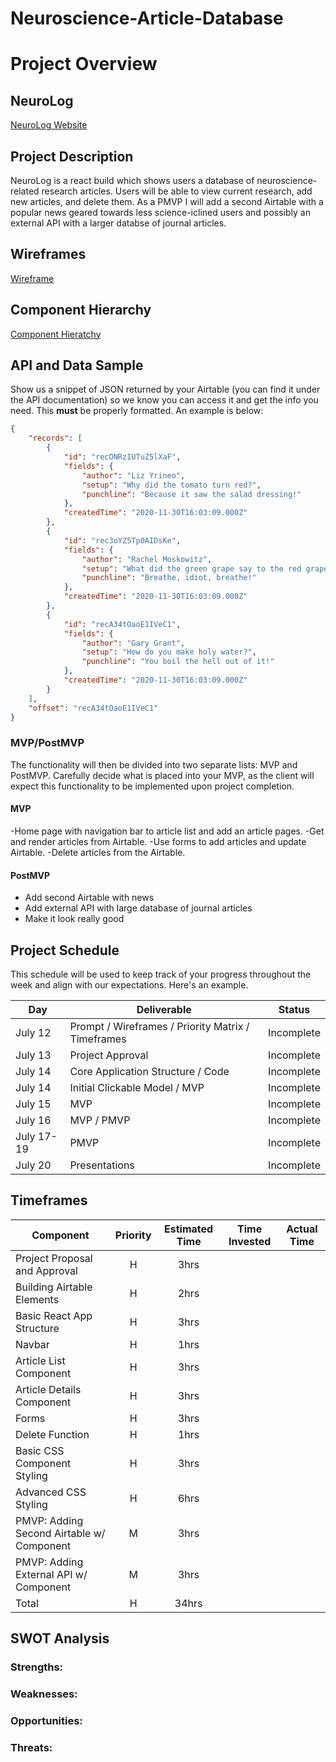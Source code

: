 # Neuroscience-Article-Database

# Project Overview

## NeuroLog

[NeuroLog Website](URL)

## Project Description

NeuroLog is a react build which shows users a database of neuroscience-related research articles. Users will be able to view current research, add new articles, and delete them. As a PMVP I will add a second Airtable with a popular news geared towards less science-iclined users and possibly an external API with a larger databse of journal articles.

## Wireframes

[Wireframe](https://wireframe.cc/IsDCjP)

## Component Hierarchy
[Component Hieratchy](https://whimsical.com/p2-component-hiearchy-6mJuAWPjFT3EJXG5tZDDkM)

## API and Data Sample

Show us a snippet of JSON returned by your Airtable (you can find it under the API documentation) so we know you can access it and get the info you need. This __must__ be properly formatted. An example is below:

```json
{
    "records": [
        {
            "id": "recONRzIUTuZ5lXaF",
            "fields": {
                "author": "Liz Yrineo",
                "setup": "Why did the tomato turn red?",
                "punchline": "Because it saw the salad dressing!"
            },
            "createdTime": "2020-11-30T16:03:09.000Z"
        },
        {
            "id": "rec3oYZ5Tp0AIDsKe",
            "fields": {
                "author": "Rachel Moskowitz",
                "setup": "What did the green grape say to the red grape?",
                "punchline": "Breathe, idiot, breathe!"
            },
            "createdTime": "2020-11-30T16:03:09.000Z"
        },
        {
            "id": "recA34tOaoE1IVeC1",
            "fields": {
                "author": "Gary Grant",
                "setup": "How do you make holy water?",
                "punchline": "You boil the hell out of it!"
            },
            "createdTime": "2020-11-30T16:03:09.000Z"
        }
    ],
    "offset": "recA34tOaoE1IVeC1"
}
```

### MVP/PostMVP

The functionality will then be divided into two separate lists: MVP and PostMVP.  Carefully decide what is placed into your MVP, as the client will expect this functionality to be implemented upon project completion.  

#### MVP 

-Home page with navigation bar to article list and add an article pages.
-Get and render articles from Airtable.
-Use forms to add articles and update Airtable.
-Delete articles from the Airtable.


#### PostMVP  

- Add second Airtable with news
- Add external API with large database of journal articles
- Make it look really good

## Project Schedule

This schedule will be used to keep track of your progress throughout the week and align with our expectations. Here's an example.

|  Day | Deliverable | Status
|---|---| ---|
|July 12| Prompt / Wireframes / Priority Matrix / Timeframes | Incomplete
|July 13| Project Approval | Incomplete
|July 14| Core Application Structure / Code | Incomplete
|July 14| Initial Clickable Model / MVP | Incomplete
|July 15| MVP | Incomplete
|July 16| MVP / PMVP | Incomplete
|July 17-19 | PMVP| Incomplete
|July 20| Presentations | Incomplete

## Timeframes

| Component | Priority | Estimated Time | Time Invested | Actual Time |
| --- | :---: |  :---: | :---: | :---: |
| Project Proposal and Approval | H | 3hrs|  |  |
| Building Airtable Elements | H | 2hrs|  |  |
| Basic React App Structure | H | 3hrs|  |  |
| Navbar | H | 1hrs|  |  |
| Article List Component | H | 3hrs|  |  |
| Article Details Component | H | 3hrs|  |  |
| Forms | H | 3hrs|  |  |
| Delete Function | H | 1hrs|  |  |
| Basic CSS Component Styling | H | 3hrs|  |  |
| Advanced CSS Styling | H | 6hrs|  |  |
| PMVP: Adding Second Airtable w/ Component| M | 3hrs|  |  |
| PMVP: Adding External API w/ Component | M | 3hrs|  |  |
| Total | H | 34hrs|  |  |

## SWOT Analysis

### Strengths:

### Weaknesses:

### Opportunities:

### Threats:
